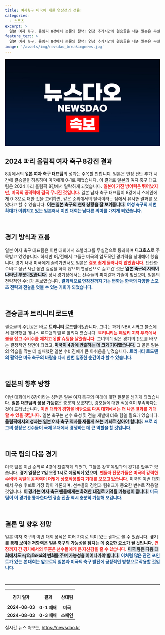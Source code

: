 ```yaml
---
title: 여자축구 미국에 패한 연장전의 전율!
categories:
  - 스포츠
excerpt: >
  일본 여자 축구, 올림픽 8강에서 눈물의 탈락! 연장 추가시간에 결승골을 내준 일본은 무실점으로 끌고 갔지만, 결국 미국에 0-1로 패배. 트리니티 로드맨의 역전슛이 결정적이었다.
feature_text: >
  일본 여자 축구, 올림픽 8강에서 눈물의 탈락! 연장 추가시간에 결승골을 내준 일본은 무실점으로 끌고 갔지만, 결국 미국에 0-1로 패배. 트리니티 로드맨의 역전슛이 결정적이었다.
image: '/assets/img/newsdao_breakingnews.jpg'
---
```


<p><img src="/assets/img/newsdao_breakingnews.jpg" alt="ranknews 속보" /></p>

<h2 data-ke-size="size26">2024 파리 올림픽 여자 축구 8강전 결과</h2>

<p data-ke-size="size16">8강에서의 <b>일본 여자 축구 대표팀</b>의 성과는 주목할 만합니다. 일본은 연장 전반 추가 시간에 결승골을 허용하며 미국에게 0-1로 패했습니다. 이 결과로 일본의 여자 축구 대표팀은 2024 파리 올림픽 8강에서 탈락하게 되었습니다. <b><span style="color: #ee2323;">일본이 가진 방어력은 뛰어났지만, 미국의 공격력에 결국 무너진 것입니다.</span></b> 일본 남자 축구 대표팀이 8강에서 스페인에게 0-3으로 패한 것을 고려하면, 같은 순위에서의 탈락이라는 점에서 유사한 결과를 보였다고 할 수 있습니다. <b><span style="background-color: #21538527;">이는 일본 축구의 현재 상황을 잘 보여줍니다.</span></b> <b><span style="color: #1a5490;">여성 축구의 저변 확대가 이뤄지고 있는 일본에서 이번 대회는 남다른 의미를 가지게 되었습니다.</span></b></p>

<p data-ke-size="size16">&nbsp;</p>

<h2 data-ke-size="size26">경기 방식과 흐름</h2>

<p data-ke-size="size16">일본 여자 축구 대표팀은 이번 대회에서 조별리그를 무실점으로 통과하며 <b>다크호스</b>로 주목받고 있었습니다. 하지만 8강전에서 그들은 미국의 압도적인 경기력을 상대해야 했습니다. 경기 내내 미국에게 끌려가면서도 일본은 <b><span style="color: #ee2323;">결코 쉽게 물러나지 않았습니다.</span></b> 탄탄한 수비로 정규 시간 동안 실점을 하지 않으며 연장전으로 끌고 간 것은 <b><span style="background-color: #21538527;">일본 축구의 저력이 나타난 부분이었습니다.</span></b> 당시 경기장에서는 선수들의 피지컬과 기술이 빛났으며, 일본의 전략적인 수비가 돋보였습니다. <b><span style="color: #1a5490;">결과적으로 연장전까지 가는 변화는 한국의 다양한 스포츠 전략과 전술을 엿볼 수 있는 기회가 되었습니다.</span></b></p>

<p data-ke-size="size16">&nbsp;</p>

<h2 data-ke-size="size26">결승골과 트리니티 로드맨</h2>

<p data-ke-size="size16">결승골의 주인공은 바로 <b>트리니티 로드맨</b>이었습니다. 그녀는 과거 NBA 시카고 불스에서 활약했던 데니스 로드맨의 딸로 알려져 있습니다. <b><span style="color: #ee2323;">트리니티는 페널티 지역 우측에서 볼을 잡고 수비수를 제치고 왼발 슈팅을 날렸습니다.</span></b> 그녀의 득점은 경기의 판도를 바꾸는 결정적인 장면이 되었고, <b><span style="background-color: #21538527;">미국이 4강에 진출하는 데 크게 기여했습니다.</span></b> 그 골은 일본의 역습을 막는 데 실패했던 일본 수비진에게 큰 아쉬움을 남겼습니다. <b><span style="color: #1a5490;">트리니티 로드맨의 활약은 미국 축구의 바람을 다시 한번 입증한 순간이라 할 수 있습니다.</span></b></p>

<p data-ke-size="size16">&nbsp;</p>

<h2 data-ke-size="size26">일본의 향후 방향</h2>

<p data-ke-size="size16">이번 대회에서 8강이라는 성적은 일본 여자 축구의 미래에 대한 질문을 남기게 되었습니다. <b>일본 대표팀의 성장 가능성</b>은 충분히 보였지만, 강호들에 대한 적응력이 부족하다는 것이 드러났습니다. <b><span style="color: #ee2323;">이번 대회의 경험을 바탕으로 다음 대회에서는 더 나은 결과를 기대할 수 있을 것입니다.</span></b> 일본 축구는 선수 육성 및 전술 개발에 더욱 힘쓸 필요가 있습니다. <b><span style="background-color: #21538527;">올림픽에서의 성과는 일본 여자 축구 역사를 새롭게 쓰는 기회로 삼아야 합니다.</span></b> <b><span style="color: #1a5490;">프로 리그의 성장은 선수들이 국제 무대에서 경쟁하는 데 큰 역할을 할 것입니다.</span></b></p>

<p data-ke-size="size16">&nbsp;</p>

<h2 data-ke-size="size26">미국 팀의 다음 경기</h2>

<p data-ke-size="size16">미국 팀은 이번 승리로 4강에 진출하게 되었고, 그들은 강호 독일과의 경기를 앞두고 있습니다. <b>경기 일정은 7일 오전 1시로 예정되어 있으며</b>. <b><span style="color: #ee2323;">팬들과 전문가들은 미국의 강력한 수비와 독일의 공격력이 어떻게 상호작용할지 기대를 모으고 있습니다.</span></b> 미국은 이번 대회에서 우승 후보로 가장 많이 거론되며, 선수들의 경험과 팀워크가 중요한 변수로 작용할 것입니다. <b><span style="background-color: #21538527;">이 경기는 여자 축구 팬들에게는 화려한 대결로 기억될 가능성이 큽니다.</span></b> <b><span style="color: #1a5490;">미국 팀이 이 경기를 통과한다면 결승 진출 역시 충분히 가능해 보입니다.</span></b></p>

<p data-ke-size="size16">&nbsp;</p>

<h2 data-ke-size="size26">결론 및 향후 전망</h2>

<p data-ke-size="size16">일본 여자 축구의 이번 대회 성적은 여러 가지로 의미 있는 결과로 볼 수 있습니다. <b>경기를 통해 보여준 저항력은 일본 축구의 가능성을 점치는 데 중요한 요소가 될 것입니다.</b> <b><span style="color: #ee2323;">연장까지 간 경기에서의 투혼은 선수들에게 큰 자신감을 줄 수 있습니다.</span></b> <b><span style="background-color: #21538527;">미국 팀은 다음 대회에서도 ครูสัญลักษณ์의 변화를 주며 가능성을 이어나가야 합니다.</span></b> <b><span style="color: #1a5490;">이처럼 많은 관전 포인트가 있는 본 대회는 앞으로의 일본과 미국의 축구 발전에 긍정적인 방향으로 작용할 것입니다.</span></b></p>

<p data-ke-size="size16">&nbsp;</p>

<hr/>

<table style="width: 100%; border-collapse: collapse;">
  <tr>
    <th style="text-align: center; height: 40px;">경기 일자</th>
    <th style="text-align: center; height: 40px;">결과</th>
    <th style="text-align: center; height: 40px;">상대팀</th>
  </tr>
  <tr>
    <td style="text-align: center; height: 17px;"><b>2024-08-03</b></td>
    <td style="text-align: center; height: 17px;"><b>0-1 패배</b></td>
    <td style="text-align: center; height: 17px;"><b>미국</b></td>
  </tr>
  <tr>
    <td style="text-align: center; height: 17px;"><b>2024-08-03</b></td>
    <td style="text-align: center; height: 17px;"><b>0-3 패배</b></td>
    <td style="text-align: center; height: 17px;"><b>스페인</b></td>
  </tr>
</table>
실시간 뉴스 속보는, <a href="https://newsdao.kr" rel="dofollow">https://newsdao.kr</a>


